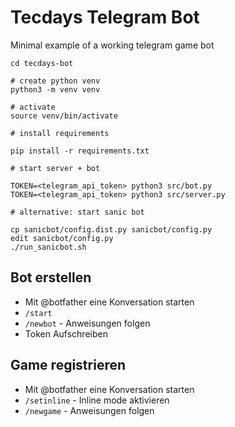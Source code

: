 # Tecdays Telegram Bot

Minimal example of a working telegram game bot

```shell
cd tecdays-bot

# create python venv
python3 -m venv venv

# activate
source venv/bin/activate

# install requirements

pip install -r requirements.txt

# start server + bot

TOKEN=<telegram_api_token> python3 src/bot.py
TOKEN=<telegram_api_token> python3 src/server.py

# alternative: start sanic bot

cp sanicbot/config.dist.py sanicbot/config.py
edit sanicbot/config.py
./run_sanicbot.sh

```

## Bot erstellen
- Mit @botfather eine Konversation starten
- `/start`
- `/newbot` - Anweisungen folgen
- Token Aufschreiben

## Game registrieren
- Mit @botfather eine Konversation starten
- `/setinline` - Inline mode aktivieren
- `/newgame` - Anweisungen folgen

